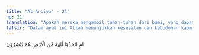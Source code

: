 ```yaml
---
title: "Al-Anbiya' - 21"
no: 21
translation: "Apakah mereka mengambil tuhan-tuhan dari bumi, yang dapat menghidupkan (orang-orang yang mati)?"
tafsir: "Dalam ayat ini Allah menunjukkan kesesatan dan kebodohan kaum musyrikin, karena mereka tidak berpegang kepada ajaran tauhid, bahkan menyembah \"tuhan-tuhan yang berasal dari bumi,\" yaitu patung-patung yang merupakan benda mati, yang dibuat oleh tangan mereka sendiri yang berasal dari benda-benda bumi. Sudah pasti, bahwa benda mati tidak akan dapat memelihara dan mengelola makhluk hidup apalagi menghidupkan orang-orang yang sudah mati. Sedang Tuhan kuasa berbuat demikian.\n\nPatung-patung yang mereka sembah itu dalam ayat ini disebut sebagai 'tuhan-tuhan dari bumi. Ini menunjukkan betapa rendahnya martabat tuhan mereka itu, sebab tuhan-tuhan tersebut mereka buat dari tanah, atau dari benda-benda yang lain yang terdapat di bumi ini, dan hanya disembah oleh manusia. Sedang Tuhan yang sebenarnya, disembah oleh seluruh makhluk, baik di bumi maupun di langit.\n\nDengan demikian jelaslah betapa sesatnya kepercayaan dan perbuatan kaum musyrikin itu, karena mereka mempertuhankan apa-apa yang tidak sepantasnya untuk dipertuhankan."
---
```


اَمِ اتَّخَذُوْٓا اٰلِهَةً مِّنَ الْاَرْضِ هُمْ يُنْشِرُوْنَ 
